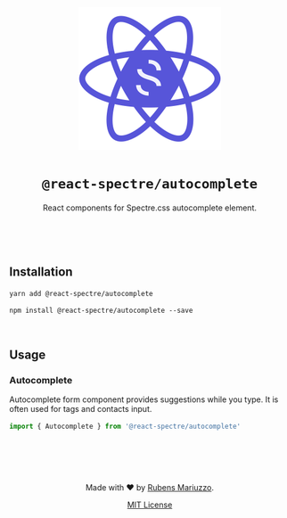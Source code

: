 <div align=center>
<img src="assets/react-spectre-logo.png" width="256" height="256">

# `@react-spectre/autocomplete`
React components for Spectre.css autocomplete element.

<br><br><br>
</div>

## Installation

```shell
yarn add @react-spectre/autocomplete
```

```shell
npm install @react-spectre/autocomplete --save
```

<br>

## Usage

### Autocomplete

Autocomplete form component provides suggestions while you type. It is often used for tags and contacts input.

```js
import { Autocomplete } from '@react-spectre/autocomplete'
```

```jsx

```

<div align=center>
<br><br><br>

Made with :heart: by [Rubens Mariuzzo](https://github.com/rmariuzzo).

[MIT License](LICENSE)

</div>
